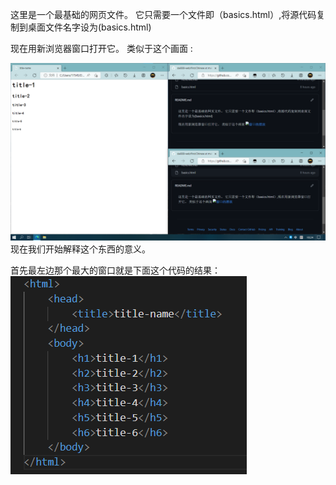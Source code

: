 这里是一个最基础的网页文件。
它只需要一个文件即（basics.html）,将源代码复制到桌面文件名字设为(basics.html)<p>
现在用新浏览器窗口打开它。
类似于这个画面 :<p>
![窗口的摆放](材料/1.png)
现在我们开始解释这个东西的意义。<p>
首先最左边那个最大的窗口就是下面这个代码的结果：
![源代码](材料/2.png)